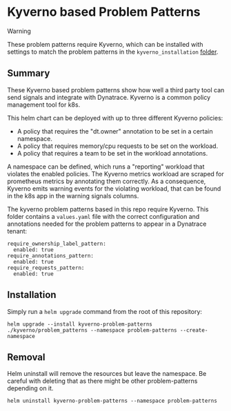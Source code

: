 # Kyverno based Problem Patterns

> [!WARNING]
> These problem patterns require Kyverno, which can be installed with settings to match the problem patterns in the `kyverno_installation` [folder](../kyverno_installation/README.md).

## Summary
These Kyverno based problem patterns show how well a third party tool can send signals and integrate with Dynatrace. Kyverno is a common policy management tool for k8s.

This helm chart can be deployed with up to three different Kyverno policies:
* A policy that requires the "dt.owner" annotation to be set in a certain namespace. 
* A policy that requires memory/cpu requests to be set on the workload.
* A policy that requires a team to be set in the workload annotations.

A namespace can be defined, which runs a "reporting" workload that violates the enabled policies. The Kyverno metrics workload are scraped for prometheus metrics by annotating them correctly. As a consequence, Kyverno emits warning events for the violating workload, that can be found in the k8s app in the warning signals columns. 

The kyverno problem patterns based in this repo require Kyverno. This folder contains a `values.yaml` file with the correct configuration and annotations needed for the problem patterns to appear in a Dynatrace tenant:
```
require_ownership_label_pattern:
  enabled: true
require_annotations_pattern:
  enabled: true
require_requests_pattern:
  enabled: true
```

## Installation
Simply run a `helm upgrade` command from the root of this repository:
```shell
helm upgrade --install kyverno-problem-patterns ./kyverno/problem_patterns --namespace problem-patterns --create-namespace
```

## Removal
Helm uninstall will remove the resources but leave the namespace. Be careful with deleting that as there might be other problem-patterns depending on it. 
```shell
helm uninstall kyverno-problem-patterns --namespace problem-patterns
```